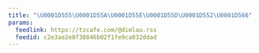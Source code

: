 ```yaml
---
title: "\U0001D555\U0001D55A\U0001D55E\U0001D55D\U0001D552\U0001D566"
params:
  feedlink: https://tzcafe.com/@dimlau.rss
  feedid: c2e3ae2e8f38846b02f1fe9ca032ddad
---
```

